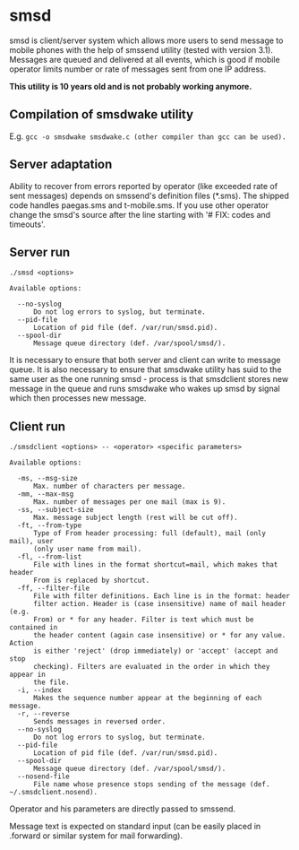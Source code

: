 # smsd

smsd is client/server system which allows more users to send message to
mobile phones with the help of smssend utility (tested with version 3.1).
Messages are queued and delivered at all events, which is good if mobile
operator limits number or rate of messages sent from one IP address.

**This utility is 10 years old and is not probably working anymore.**

## Compilation of smsdwake utility

E.g. `gcc -o smsdwake smsdwake.c (other compiler than gcc can be used).`

## Server adaptation

Ability to recover from errors reported by operator (like exceeded rate of
sent messages) depends on smssend's definition files (*.sms). The shipped
code handles paegas.sms and t-mobile.sms. If you use other operator change
the smsd's source after the line starting with '# FIX: codes and timeouts'.

## Server run
```
./smsd <options>

Available options:

  --no-syslog
      Do not log errors to syslog, but terminate.
  --pid-file
      Location of pid file (def. /var/run/smsd.pid).
  --spool-dir
      Message queue directory (def. /var/spool/smsd/).
```
It is necessary to ensure that both server and client can write to message
queue. It is also necessary to ensure that smsdwake utility has suid to the
same user as the one running smsd - process is that smsdclient stores new
message in the queue and runs smsdwake who wakes up smsd by signal which
then processes new message.

## Client run
```
./smsdclient <options> -- <operator> <specific parameters>

Available options:

  -ms, --msg-size
      Max. number of characters per message.
  -mm, --max-msg
      Max. number of messages per one mail (max is 9).
  -ss, --subject-size
      Max. message subject length (rest will be cut off).
  -ft, --from-type
      Type of From header processing: full (default), mail (only mail), user
      (only user name from mail).
  -fl, --from-list
      File with lines in the format shortcut=mail, which makes that header
      From is replaced by shortcut.
  -ff, --filter-file
      File with filter definitions. Each line is in the format: header
      filter action. Header is (case insensitive) name of mail header (e.g.
      From) or * for any header. Filter is text which must be contained in
      the header content (again case insensitive) or * for any value. Action
      is either 'reject' (drop immediately) or 'accept' (accept and stop
      checking). Filters are evaluated in the order in which they appear in
      the file.
  -i, --index
      Makes the sequence number appear at the beginning of each message.
  -r, --reverse
      Sends messages in reversed order.
  --no-syslog
      Do not log errors to syslog, but terminate.
  --pid-file
      Location of pid file (def. /var/run/smsd.pid).
  --spool-dir
      Message queue directory (def. /var/spool/smsd/).
  --nosend-file
      File name whose presence stops sending of the message (def. ~/.smsdclient.nosend).
```
Operator and his parameters are directly passed to smssend.

Message text is expected on standard input (can be easily placed in .forward
or similar system for mail forwarding).
